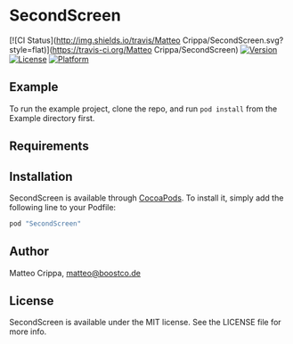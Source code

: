 # SecondScreen

[![CI Status](http://img.shields.io/travis/Matteo Crippa/SecondScreen.svg?style=flat)](https://travis-ci.org/Matteo Crippa/SecondScreen)
[![Version](https://img.shields.io/cocoapods/v/SecondScreen.svg?style=flat)](http://cocoapods.org/pods/SecondScreen)
[![License](https://img.shields.io/cocoapods/l/SecondScreen.svg?style=flat)](http://cocoapods.org/pods/SecondScreen)
[![Platform](https://img.shields.io/cocoapods/p/SecondScreen.svg?style=flat)](http://cocoapods.org/pods/SecondScreen)

## Example

To run the example project, clone the repo, and run `pod install` from the Example directory first.

## Requirements

## Installation

SecondScreen is available through [CocoaPods](http://cocoapods.org). To install
it, simply add the following line to your Podfile:

```ruby
pod "SecondScreen"
```

## Author

Matteo Crippa, matteo@boostco.de

## License

SecondScreen is available under the MIT license. See the LICENSE file for more info.
